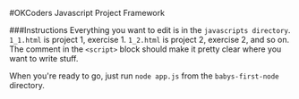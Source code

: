 #OKCoders Javascript Project Framework

###Instructions
Everything you want to edit is in the `javascripts directory`. `1_1.html` is project 1, exercise 1. `1_2.html` is project 2,
exercise 2, and so on. The comment in the `<script>` block should make it pretty clear where you want to write stuff.

When you're ready to go, just run `node app.js` from the `babys-first-node` directory.